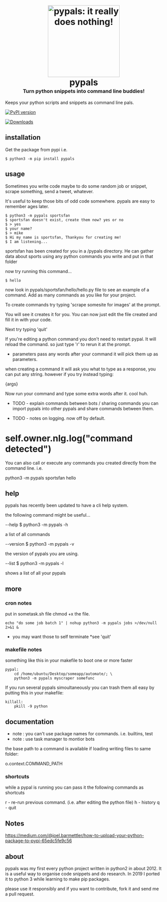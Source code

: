 <h1 align="center">
    <img src="https://encrypted-tbn0.gstatic.com/images?q=tbn%3AANd9GcTe1LJtuvY4cuG7yN2ib3IYmFRU7nayGL3cDYSS8ckTrykpnRgJ&usqp=CAU"
    style="background-color:rgba(0,0,0,0);" height=230 alt="pypals: it really does nothing!">
    <br>
    pypals
    <br>
    <sup><sub><sup>Turn python snippets into command line buddies!</sup></sub></sup>
    <br>
</h1>

Keeps your python scripts and snippets as command line pals.

[![PyPI version](https://badge.fury.io/py/pypals.svg)](https://badge.fury.io/py/pypals.svg)

[![Downloads](https://pepy.tech/badge/pypals)](https://pepy.tech/project/pypals)

## installation
Get the package from pypi i.e.

	$ python3 -m pip install pypals

## usage
Sometimes you write code maybe to do some random job or snippet, scrape something, send a tweet, whatever.

It's useful to keep those bits of odd code somewhere. pypals are easy to remember ages later.

	$ python3 -m pypals sportsfan
	$ sportsfan doesn't exist, create them now? yes or no
	$ > yes
	$ your name?
	$ > mike
	$ Hi my name is sportsfan, Thankyou for creating me!
	$ I am listening...

sportsfan has been created for you in a /pypals directory. He can gather data about sports using any python commands you write and put in that folder

now try running this command...

	$ hello

now look in pypals/sportsfan/hello/hello.py file to see an example of a command. Add as many commands as you like for your project.

To create commands try typing 'scrape somesite for images' at the prompt.

You will see it creates it for you. You can now just edit the file created and fill it in with your code.

Next try typing 'quit'

If you're editing a python command you don't need to restart pypal. It will reload the command. so just type 'r' to rerun it at the prompt.

- parameters
pass any words after your command it will pick them up as parameters.

when creating a command it will ask you what to type as a response, you can put any string. 
however if you try instead typing: 

{args}

Now run your command and type some extra words after it. cool huh.

- TODO - explain commands between bots / sharing commands
you can import pypals into other pypals and share commands between them.

- TODO - notes on logging. now off by default.
# self.owner.nlg.log("command detected")

You can also call or execute any commands you created directly from the command line. i.e.

python3 -m pypals sportsfan hello


## help

pypals has recently been updated to have a cli help system.

the following command might be useful...

--help
	$ python3 -m pypals -h

a list of all commands

--version
	$ python3 -m pypals -v

the version of pypals you are using.

--list
	$ python3 -m pypals -l 

shows a list of all your pypals


## more
###  cron notes
put in sometask.sh file chmod +x the file.

	echo "do some job batch 1" | nohup python3 -m pypals jobs >/dev/null 2>&1 &

- you may want those to self terminate *see 'quit'

### makefile notes
something like this in your makefile to boot one or more faster

```
pypal:
	cd /home/ubuntu/Desktop/someapp/automate/; \
	python3 -m pypals myscraper somefunc
```

If you run several pypals simoultaneously you can trash them all easy by putting this in your makefile:

```
killall:
	pkill -9 python
```

## documentation
- note : you can't use package names for commands. i.e. builtins, test
- note : use task manager to montior bots

the base path to a command is available if loading writing files to same folder:

o.context.COMMAND_PATH

### shortcuts 

while a pypal is running you can pass it the following commands as shortcuts

r - re-run previous command. (i.e. after editing the python file)
h - history
q - quit

## Notes
https://medium.com/@joel.barmettler/how-to-upload-your-python-package-to-pypi-65edc5fe9c56


## about
pypals was my first every python project written in python2 in about 2012. It is a useful way to organise code snippets and do research. In 2019 I ported it to python 3 while learning to make pip packages.

please use it responsibly and if you want to contribute, fork it and send me a pull request.